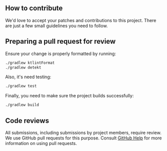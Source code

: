 ## How to contribute

We'd love to accept your patches and contributions to this project. There are just a few small
guidelines you need to follow.

## Preparing a pull request for review

Ensure your change is properly formatted by running:

```bash
./gradlew ktlintFormat
./gradlew detekt
```

Also, it's need testing:

```bash
./gradlew test
```

Finally, you need to make sure the project builds successfully:

```bash
./gradlew build
```

## Code reviews

All submissions, including submissions by project members, require review. We use GitHub pull
requests for this purpose.
Consult [GitHub Help](https://docs.github.com/en/github/collaborating-with-pull-requests/proposing-changes-to-your-work-with-pull-requests/about-pull-requests)
for more information on using pull requests.
